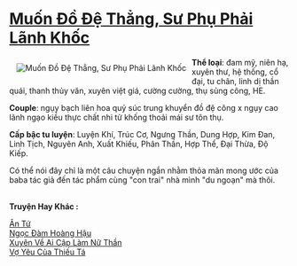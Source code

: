 <a href="https://utruyen.com/truyen/muon-do-de-thang-su-phu-phai-lanh-khoc/17002/" title="Muốn Đồ Đệ Thẳng, Sư Phụ Phải Lãnh Khốc"><h1>Muốn Đồ Đệ Thẳng, Sư Phụ Phải Lãnh Khốc</h1></a><div style="display:table"><img align="right" style="float: left; padding: 10px;" src="https://utruyen.com/images/story/200x260/muon-do-de-thang-su-phu-phai-lanh-khoc.jpg" alt="Muốn Đồ Đệ Thẳng, Sư Phụ Phải Lãnh Khốc"><b>Thể loại</b>: đam mỹ, niên hạ, xuyên thư, hệ thống, cổ đại, tu chân, linh dị thần quái, thanh thủy văn, xuyên việt giá, cường cường, thụ sủng công, HE.<p></p><b>Couple</b>: ngụy bạch liên hoa quỷ súc trung khuyển đồ đệ công x ngụy cao lãnh ngạo kiều thực chất nhi tử khống thoải mái sư tôn thụ. <p></p><b>Cấp bậc tu luyện</b>: Luyện Khí, Trúc Cơ, Ngưng Thần, Dung Hợp, Kim Đan, Linh Tịch, Nguyên Anh, Xuất Khiếu, Phân Thần, Hợp Thể, Đại Thừa, Độ Kiếp.<p></p>Có thể nói đây chỉ là một câu chuyện ngắn nhằm thỏa mãn mong ước của baba tác giả đến tác phẩm cùng "con trai" nhà mình "du ngoạn" mà thôi.</div><p><br><b>Truyện Hay Khác :</b></p><a href="https://utruyen.com/truyen/an-tu/16980/" alt="Ân Tứ">Ân Tứ</a><br/><a href="https://www.flickr.com/photos/184340401@N07/48717299028/" alt="Ngọc Đàm Hoàng Hậu">Ngọc Đàm Hoàng Hậu</a><br/><a href="https://github.com/quanluxury/ngontinhhot/tree/master/truyenhay/19539/" alt="Xuyên Về Ai Cập Làm Nữ Thần">Xuyên Về Ai Cập Làm Nữ Thần</a><br/><a href="https://github.com/quanluxury/ngontinhhot/tree/master/truyenhay/19198/" alt="Vợ Yêu Của Thiếu Tá">Vợ Yêu Của Thiếu Tá</a><br/>